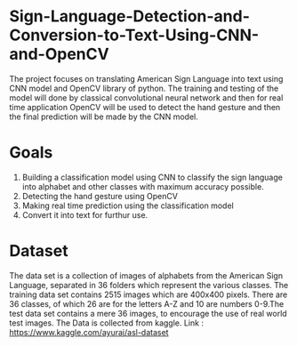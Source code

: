 # Sign-Language-Detection-and-Conversion-to-Text-Using-CNN-and-OpenCV
The project focuses on translating American Sign Language into text using CNN model and OpenCV library of python. The training and testing of the model will done by classical convolutional neural network and then for real time application OpenCV will be used to detect the hand gesture and then the final prediction will be made by the CNN model.
# Goals
1.  Building a classification model using CNN to classify the sign language into alphabet and other classes with maximum accuracy possible.
2.  Detecting the hand gesture using OpenCV
3.  Making real time prediction using the classification model
4.  Convert it into text for furthur use.
# Dataset
The data set is a collection of images of alphabets from the American Sign Language, separated in 36 folders which represent the various classes. The training data set contains 2515 images which are 400x400 pixels. There are 36 classes, of which 26 are for the letters A-Z and 10 are numbers 0-9.The test data set contains a mere 36 images, to encourage the use of real world test images. The Data is collected from kaggle. Link : https://www.kaggle.com/ayuraj/asl-dataset
